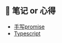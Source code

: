 ## :maple_leaf: 笔记 or 心得

-  [手写promise](./%E6%89%8B%E5%86%99promise.md)
-  [Typescript](./Typescript.md)

